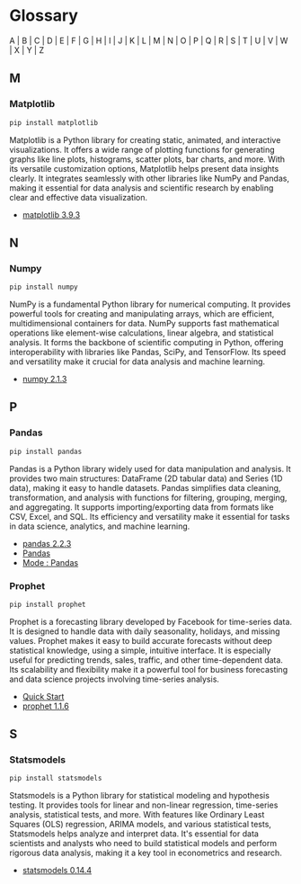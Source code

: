 # Glossary  

A | B | C | D | E | F | G | H | I | J | K | L | M | N | O | P | Q | R | S | T | U | V | W | X | Y | Z  




## M  
  
### Matplotlib   
```bash  
pip install matplotlib
```  
Matplotlib is a Python library for creating static, animated, and interactive visualizations. It offers a wide range of plotting functions for generating graphs like line plots, histograms, scatter plots, bar charts, and more. With its versatile customization options, Matplotlib helps present data insights clearly. It integrates seamlessly with other libraries like NumPy and Pandas, making it essential for data analysis and scientific research by enabling clear and effective data visualization. 
  
- [matplotlib 3.9.3](https://pypi.org/project/matplotlib/)







## N  

### Numpy 
```bash  
pip install numpy
```  
NumPy is a fundamental Python library for numerical computing. It provides powerful tools for creating and manipulating arrays, which are efficient, multidimensional containers for data. NumPy supports fast mathematical operations like element-wise calculations, linear algebra, and statistical analysis. It forms the backbone of scientific computing in Python, offering interoperability with libraries like Pandas, SciPy, and TensorFlow. Its speed and versatility make it crucial for data analysis and machine learning.  
  
- [numpy 2.1.3](https://pypi.org/project/numpy/)



## P

### Pandas 
```bash  
pip install pandas
```
Pandas is a Python library widely used for data manipulation and analysis. It provides two main structures: DataFrame (2D tabular data) and Series (1D data), making it easy to handle datasets. Pandas simplifies data cleaning, transformation, and analysis with functions for filtering, grouping, merging, and aggregating. It supports importing/exporting data from formats like CSV, Excel, and SQL. Its efficiency and versatility make it essential for tasks in data science, analytics, and machine learning.   

- [pandas 2.2.3](https://pypi.org/project/pandas/)
- [Pandas](https://pandas.pydata.org/)  
- [Mode : Pandas](https://mode.com/python-tutorial/libraries/pandas)  

### Prophet
```bash  
pip install prophet
```  
Prophet is a forecasting library developed by Facebook for time-series data. It is designed to handle data with daily seasonality, holidays, and missing values. Prophet makes it easy to build accurate forecasts without deep statistical knowledge, using a simple, intuitive interface. It is especially useful for predicting trends, sales, traffic, and other time-dependent data. Its scalability and flexibility make it a powerful tool for business forecasting and data science projects involving time-series analysis.

- [Quick Start](https://facebook.github.io/prophet/docs/quick_start.html)  
- [prophet 1.1.6](https://pypi.org/project/prophet/)


## S

### Statsmodels  
```bash  
pip install statsmodels
```  
Statsmodels is a Python library for statistical modeling and hypothesis testing. It provides tools for linear and non-linear regression, time-series analysis, statistical tests, and more. With features like Ordinary Least Squares (OLS) regression, ARIMA models, and various statistical tests, Statsmodels helps analyze and interpret data. It's essential for data scientists and analysts who need to build statistical models and perform rigorous data analysis, making it a key tool in econometrics and research.  

- [statsmodels 0.14.4](https://pypi.org/project/statsmodels/)  


